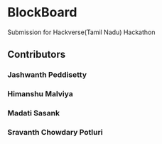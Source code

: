 # BlockBoard
Submission for Hackverse(Tamil Nadu) Hackathon



## Contributors
### Jashwanth Peddisetty
### Himanshu Malviya
### Madati Sasank
### Sravanth Chowdary Potluri